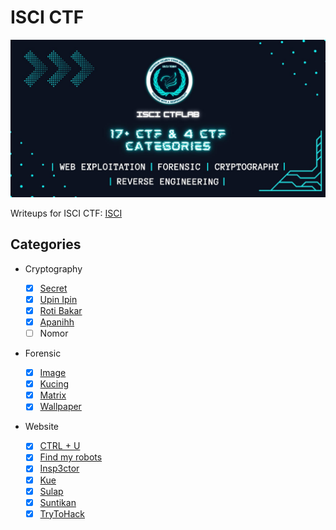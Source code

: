 # ISCI CTF

![banner ctf](banner.jpeg)

Writeups for ISCI CTF: [ISCI](http://isci-ctflab.rf.gd)

## Categories

- Cryptography

  - [x] [Secret](ISCI/Cryptography/Secret/)
  - [x] [Upin Ipin](ISCI/Cryptography/Upin%20Ipin/)
  - [x] [Roti Bakar](ISCI/Cryptography/Roti%20Bakar/)
  - [x] [Apanihh](ISCI/Cryptography/Apanihh/)
  - [ ] Nomor

- Forensic

  - [x] [Image](ISCI/Forensic/Image/)
  - [x] [Kucing](ISCI/Forensic/Kucing)
  - [x] [Matrix](ISCI/Forensic/Matrix/)
  - [x] [Wallpaper](ISCI/Forensic/Wallpaper/)

- Website
  - [x] [CTRL + U](ISCI/Web/CTRL%20%2B%20U%20%3Av/)
  - [x] [Find my robots](ISCI/Web/Find%20my%20robots/)
  - [x] [Insp3ctor](ISCI/Web/Insp3ctor/)
  - [x] [Kue](ISCI/Web/Kue/)
  - [x] [Sulap](ISCI/Web/Sulap/)
  - [x] [Suntikan](ISCI/Web/Suntikan/)
  - [x] [TryToHack](ISCI/Web/TryToHack/)
